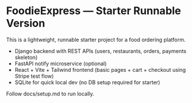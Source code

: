 # FoodieExpress — Starter Runnable Version
This is a lightweight, runnable starter project for a food ordering platform.
- Django backend with REST APIs (users, restaurants, orders, payments skeleton)
- FastAPI notify microservice (optional)
- React + Vite + Tailwind frontend (basic pages + cart + checkout using Stripe test flow)
- SQLite for quick local dev (no DB setup required for starter)

Follow docs/setup.md to run locally.
